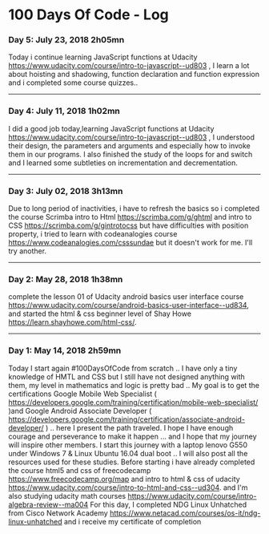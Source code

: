 # 100 Days Of Code - Log

### Day 5: July 23, 2018 2h05mn


Today i continue learning JavaScript functions at Udacity https://www.udacity.com/course/intro-to-javascript--ud803 , I learn a lot about hoisting and shadowing, function declaration and function expression and i completed some course quizzes..

____________________________________________________________________________________________________________________


### Day 4: July 11, 2018 1h02mn


I did a good job today,learning JavaScript functions at Udacity https://www.udacity.com/course/intro-to-javascript--ud803 , I understood their design, the parameters and arguments and especially how to invoke them in our programs. I also finished the study of the loops for and switch and I learned some subtleties on incrementation and decrementation.

____________________________________________________________________________________________________________________


### Day 3: July 02, 2018 3h13mn

Due to long period of inactivities, i have to refresh the basics so i completed the course Scrimba intro to Html https://scrimba.com/g/ghtml and intro to CSS https://scrimba.com/g/gintrotocss but have difficulties with position property, i tried to learn with codeanalogies course https://www.codeanalogies.com/csssundae but it doesn't work for me. I'll try another.

____________________________________________________________________________________________________________________


### Day 2: May 28, 2018 1h38mn

complete the lesson 01 of Udacity android basics user interface course https://www.udacity.com/course/android-basics-user-interface--ud834, and started the html & css beginner level of Shay Howe https://learn.shayhowe.com/html-css/.


____________________________________________________________________________________________________________________
### Day 1: May 14, 2018 2h59mn

   Today I start again #100DaysOfCode from scratch .. I have only a tiny knowledge of HMTL and CSS but I still have not designed anything with them, my level in mathematics and logic is pretty bad .. My goal is to get the certifications Google Mobile Web Specialist ( https://developers.google.com/training/certification/mobile-web-specialist/ )and Google Android Associate Developer ( https://developers.google.com/training/certification/associate-android-developer/ ) .. here I present the path traveled. I hope I have enough courage and perseverance to make it happen ... and I hope that my journey will inspire other members.
   I start this journey with a laptop lenovo G550 under Windows 7 & Linux Ubuntu 16.04 dual boot .. I will also post all the resources used for these studies.
   Before starting i have already completed the course html5 and css of freecodecamp https://www.freecodecamp.org/map and intro to html & css of udacity https://www.udacity.com/course/intro-to-html-and-css--ud304. and I'm also studying udacity math courses https://www.udacity.com/course/intro-algebra-review--ma004
    For this day, I completed NDG Linux Unhatched from Cisco Network Academy https://www.netacad.com/courses/os-it/ndg-linux-unhatched and i receive my certificate of completion
